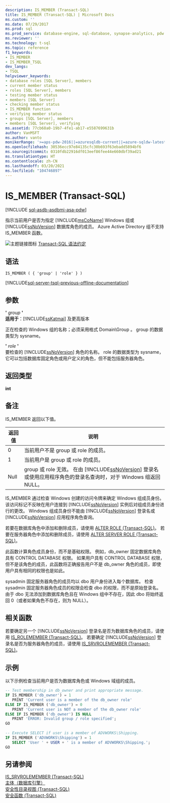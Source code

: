 ```yaml
---
description: IS_MEMBER (Transact-SQL)
title: IS_MEMBER (Transact-SQL) | Microsoft Docs
ms.custom: ''
ms.date: 07/29/2017
ms.prod: sql
ms.prod_service: database-engine, sql-database, synapse-analytics, pdw
ms.reviewer: ''
ms.technology: t-sql
ms.topic: reference
f1_keywords:
- IS_MEMBER
- IS_MEMBER_TSQL
dev_langs:
- TSQL
helpviewer_keywords:
- database roles [SQL Server], members
- current member status
- roles [SQL Server], members
- testing member status
- members [SQL Server]
- checking member status
- IS_MEMBER function
- verifying member status
- groups [SQL Server], members
- members [SQL Server], verifying
ms.assetid: 77cb68a0-19b7-4fe1-ab17-e5587699631b
author: VanMSFT
ms.author: vanto
monikerRange: '>=aps-pdw-2016||=azuresqldb-current||=azure-sqldw-latest||>=sql-server-2016||>=sql-server-linux-2017||=azuresqldb-mi-current'
ms.openlocfilehash: 30536ecc97e84135cfc30b693f63ebadd5894bf6
ms.sourcegitcommit: 0310fdb22916df013eef86fee44e660dbf39ad21
ms.translationtype: HT
ms.contentlocale: zh-CN
ms.lasthandoff: 03/20/2021
ms.locfileid: "104746897"
---
```

# <a name="is_member-transact-sql"></a>IS_MEMBER (Transact-SQL)
[!INCLUDE [sql-asdb-asdbmi-asa-pdw](../../includes/applies-to-version/sql-asdb-asdbmi-asa-pdw.md)]

  指示当前用户是否为指定 [!INCLUDE[msCoName](../../includes/msconame-md.md)] Windows 组或 [!INCLUDE[ssNoVersion](../../includes/ssnoversion-md.md)] 数据库角色的成员。 Azure Active Directory 组不支持 IS_MEMBER 函数。  
  
 ![主题链接图标](../../database-engine/configure-windows/media/topic-link.gif "“主题链接”图标") [Transact-SQL 语法约定](../../t-sql/language-elements/transact-sql-syntax-conventions-transact-sql.md)  
  
## <a name="syntax"></a>语法  
  
```syntaxsql
IS_MEMBER ( { 'group' | 'role' } )  
```  
  
[!INCLUDE[sql-server-tsql-previous-offline-documentation](../../includes/sql-server-tsql-previous-offline-documentation.md)]

## <a name="arguments"></a>参数
 **'** *group* **'**  
**适用于**：[!INCLUDE[ssKatmai](../../includes/sskatmai-md.md)] 及更高版本
  
 正在检查的 Windows 组的名称；必须采用格式 Domain\\Group 。 group 的数据类型为 sysname。  
  
 **'** *role* **'**  
 要检查的 [!INCLUDE[ssNoVersion](../../includes/ssnoversion-md.md)] 角色的名称。 role 的数据类型为 sysname，它可以包括数据库固定角色或用户定义的角色，但不能包括服务器角色。  
  
## <a name="return-types"></a>返回类型  
 **int**  
  
## <a name="remarks"></a>备注  
 IS_MEMBER 返回以下值。  
  
|返回值|说明|  
|------------------|-----------------|  
|0|当前用户不是 group 或 role 的成员。|  
|1|当前用户是 group 或 role 的成员。|  
|Null|group 或 role 无效。 在由 [!INCLUDE[ssNoVersion](../../includes/ssnoversion-md.md)] 登录名或使用应用程序角色的登录名查询时，对于 Windows 组返回 NULL。|  
  
 IS_MEMBER 通过检查 Windows 创建的访问令牌来确定 Windows 组成员身份。 该访问标记不反映在用户连接到 [!INCLUDE[ssNoVersion](../../includes/ssnoversion-md.md)] 实例后对组成员身份进行的更改。 Windows 组成员身份不能由 [!INCLUDE[ssNoVersion](../../includes/ssnoversion-md.md)] 登录名或 [!INCLUDE[ssNoVersion](../../includes/ssnoversion-md.md)] 应用程序角色查询。  
  
 若要在数据库角色中添加和删除成员，请使用 [ALTER ROLE (Transact-SQL)](../../t-sql/statements/alter-role-transact-sql.md)。 若要在服务器角色中添加和删除成员，请使用 [ALTER SERVER ROLE (Transact-SQL)](../../t-sql/statements/alter-server-role-transact-sql.md)。  
  
 此函数计算角色成员身份，而不是基础权限。 例如，db_owner 固定数据库角色具有 CONTROL DATABASE 权限。 如果用户具有 CONTROL DATABASE 权限，但不是该角色的成员，此函数将正确报告用户不是 db_owner 角色的成员，即使用户具有相同的权限也是如此。  
  
 sysadmin 固定服务器角色的成员均以 dbo 用户身份进入每个数据库。 检查 sysadmin 固定服务器角色成员的权限会检查 dbo 的权限，而不是原始登录名。 由于 dbo 无法添加到数据库角色且在 Windows 组中不存在，因此 dbo 将始终返回 0（或者如果角色不存在，则为 NULL）。  
  
## <a name="related-functions"></a>相关函数  
 若要确定另一个 [!INCLUDE[ssNoVersion](../../includes/ssnoversion-md.md)] 登录名是否为数据库角色的成员，请使用 [IS_ROLEMEMBER (Transact-SQL)](../../t-sql/functions/is-rolemember-transact-sql.md)。 若要确定 [!INCLUDE[ssNoVersion](../../includes/ssnoversion-md.md)] 登录名是否为服务器角色的成员，请使用 [IS_SRVROLEMEMBER (Transact-SQL)](../../t-sql/functions/is-srvrolemember-transact-sql.md)。  
  
## <a name="examples"></a>示例  
 以下示例检查当前用户是否为数据库角色或 Windows 域组的成员。  
  
```sql  
-- Test membership in db_owner and print appropriate message.  
IF IS_MEMBER ('db_owner') = 1  
   PRINT 'Current user is a member of the db_owner role'  
ELSE IF IS_MEMBER ('db_owner') = 0  
   PRINT 'Current user is NOT a member of the db_owner role'  
ELSE IF IS_MEMBER ('db_owner') IS NULL  
   PRINT 'ERROR: Invalid group / role specified';  
GO  
  
-- Execute SELECT if user is a member of ADVWORKS\Shipping.  
IF IS_MEMBER ('ADVWORKS\Shipping') = 1  
   SELECT 'User ' + USER + ' is a member of ADVWORKS\Shipping.';   
GO  
```  
  
## <a name="see-also"></a>另请参阅  
 [IS_SRVROLEMEMBER (Transact-SQL)](../../t-sql/functions/is-srvrolemember-transact-sql.md)   
 [主体（数据库引擎）](../../relational-databases/security/authentication-access/principals-database-engine.md)   
 [安全性目录视图 (Transact-SQL)](../../relational-databases/system-catalog-views/security-catalog-views-transact-sql.md)   
 [安全函数 (Transact-SQL)](../../t-sql/functions/security-functions-transact-sql.md)  
  
  
